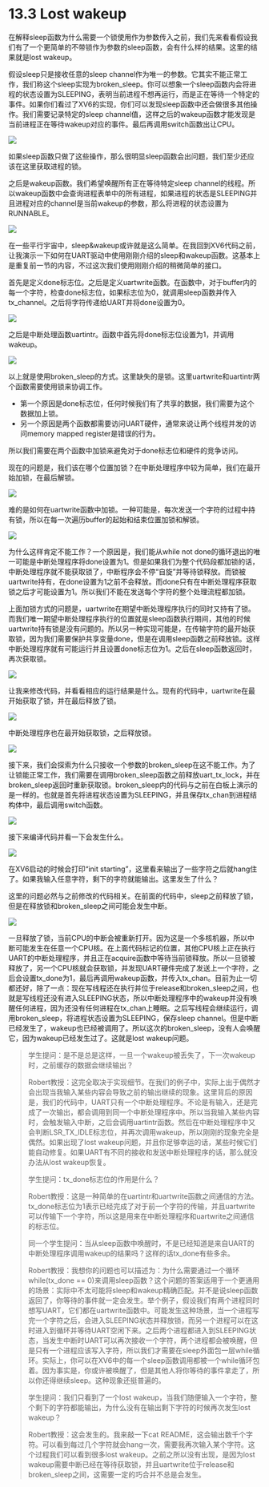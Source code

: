 # 13.3 Lost wakeup

在解释sleep函数为什么需要一个锁使用作为参数传入之前，我们先来看看假设我们有了一个更简单的不带锁作为参数的sleep函数，会有什么样的结果。这里的结果就是lost wakeup。

假设sleep只是接收任意的sleep channel作为唯一的参数。它其实不能正常工作，我们称这个sleep实现为broken\_sleep。你可以想象一个sleep函数内会将进程的状态设置为SLEEPING，表明当前进程不想再运行，而是正在等待一个特定的事件。如果你们看过了XV6的实现，你们可以发现sleep函数中还会做很多其他操作。我们需要记录特定的sleep channel值，这样之后的wakeup函数才能发现是当前进程正在等待wakeup对应的事件。最后再调用switch函数出让CPU。

![](../.gitbook/assets/image%20%28519%29.png)

如果sleep函数只做了这些操作，那么很明显sleep函数会出问题，我们至少还应该在这里获取进程的锁。

之后是wakeup函数。我们希望唤醒所有正在等待特定sleep channel的线程。所以wakeup函数中会查询进程表单中的所有进程，如果进程的状态是SLEEPING并且进程对应的channel是当前wakeup的参数，那么将进程的状态设置为RUNNABLE。

![](../.gitbook/assets/image%20%28583%29.png)

在一些平行宇宙中，sleep&wakeup或许就是这么简单。在我回到XV6代码之前，让我演示一下如何在UART驱动中使用刚刚介绍的sleep和wakeup函数。这基本上是重复前一节的内容，不过这次我们使用刚刚介绍的稍微简单的接口。

首先是定义done标志位。之后是定义uartwrite函数。在函数中，对于buffer内的每一个字符，检查done标志位，如果标志位为0，就调用sleep函数并传入tx\_channel。之后将字符传递给UART并将done设置为0。

![](../.gitbook/assets/image%20%28548%29.png)

之后是中断处理函数uartintr。函数中首先将done标志位设置为1，并调用wakeup。

![](../.gitbook/assets/image%20%28451%29.png)

以上就是使用broken\_sleep的方式。这里缺失的是锁。这里uartwrite和uartintr两个函数需要使用锁来协调工作。

* 第一个原因是done标志位，任何时候我们有了共享的数据，我们需要为这个数据加上锁。
* 另一个原因是两个函数都需要访问UART硬件，通常来说让两个线程并发的访问memory mapped register是错误的行为。

所以我们需要在两个函数中加锁来避免对于done标志位和硬件的竞争访问。

现在的问题是，我们该在哪个位置加锁？在中断处理程序中较为简单，我们在最开始加锁，在最后解锁。

![](../.gitbook/assets/image%20%28581%29.png)

难的是如何在uartwrite函数中加锁。一种可能是，每次发送一个字符的过程中持有锁，所以在每一次遍历buffer的起始和结束位置加锁和解锁。

![](../.gitbook/assets/image%20%28502%29.png)

为什么这样肯定不能工作？一个原因是，我们能从while not done的循环退出的唯一可能是中断处理程序将done设置为1。但是如果我们为整个代码段都加锁的话，中断处理程序就不能获取锁了，中断程序会不停“自旋”并等待锁释放。而锁被uartwrite持有，在done设置为1之前不会释放。而done只有在中断处理程序获取锁之后才可能设置为1。所以我们不能在发送每个字符的整个处理流程都加锁。

上面加锁方式的问题是，uartwrite在期望中断处理程序执行的同时又持有了锁。而我们唯一期望中断处理程序执行的位置就是sleep函数执行期间，其他的时候uartwrite持有锁是没有问题的。所以另一种实现可能是，在传输字符的最开始获取锁，因为我们需要保护共享变量done，但是在调用sleep函数之前释放锁。这样中断处理程序就有可能运行并且设置done标志位为1。之后在sleep函数返回时，再次获取锁。

![](../.gitbook/assets/image%20%28564%29.png)

让我来修改代码，并看看相应的运行结果是什么。现有的代码中，uartwrite在最开始获取了锁，并在最后释放了锁。

![](../.gitbook/assets/image%20%28498%29.png)

中断处理程序也在最开始获取锁，之后释放锁。

![](../.gitbook/assets/image%20%28561%29.png)

接下来，我们会探索为什么只接收一个参数的broken\_sleep在这不能工作。为了让锁能正常工作，我们需要在调用broken\_sleep函数之前释放uart\_tx\_lock，并在broken\_sleep返回时重新获取锁。broken\_sleep内的代码与之前在白板上演示的是一样的。也就是首先将进程状态设置为SLEEPING，并且保存tx\_chan到进程结构体中，最后调用switch函数。

![](../.gitbook/assets/image%20%28535%29.png)

接下来编译代码并看一下会发生什么。

![](../.gitbook/assets/image%20%28446%29.png)

在XV6启动的时候会打印“init starting”，这里看来输出了一些字符之后就hang住了。如果我输入任意字符，剩下的字符就能输出。这里发生了什么？

这里的问题必然与之前修改的代码相关。在前面的代码中，sleep之前释放了锁，但是在释放锁和broken\_sleep之间可能会发生中断。

![](../.gitbook/assets/image%20%28459%29.png)

一旦释放了锁，当前CPU的中断会被重新打开。因为这是一个多核机器，所以中断可能发生在任意一个CPU核。在上面代码标记的位置，其他CPU核上正在执行UART的中断处理程序，并且正在acquire函数中等待当前锁释放。所以一旦锁被释放了，另一个CPU核就会获取锁，并发现UART硬件完成了发送上一个字符，之后会设置tx\_done为1，最后再调用wakeup函数，并传入tx\_chan。目前为止一切都还好，除了一点：现在写线程还在执行并位于release和broken\_sleep之间，也就是写线程还没有进入SLEEPING状态，所以中断处理程序中的wakeup并没有唤醒任何进程，因为还没有任何进程在tx\_chan上睡眠。之后写线程会继续运行，调用broken\_sleep，将进程状态设置为SLEEPING，保存sleep channel。但是中断已经发生了，wakeup也已经被调用了。所以这次的broken\_sleep，没有人会唤醒它，因为wakeup已经发生过了。这就是lost wakeup问题。

> 学生提问：是不是总是这样，一旦一个wakeup被丢失了，下一次wakeup时，之前缓存的数据会继续输出？
>
> Robert教授：这完全取决于实现细节。在我们的例子中，实际上出于偶然才会出现当我输入某些内容会导致之前的输出继续的现象。这里背后的原因是，我们的代码中，UART只有一个中断处理程序。不论是有输入，还是完成了一次输出，都会调用到同一个中断处理程序中。所以当我输入某些内容时，会触发输入中断，之后会调用uartintr函数。然后在中断处理程序中又会判断LSR\_TX\_IDLE标志位，并再次调用wakeup，所以刚刚的现象完全是偶然。如果出现了lost wakeup问题，并且你足够幸运的话，某些时候它们能自动修复。如果UART有不同的接收和发送中断处理程序的话，那么就没办法从lost wakeup恢复。
>
> 学生提问：tx\_done标志位的作用是什么？
>
> Robert教授：这是一种简单的在uartintr和uartwrite函数之间通信的方法。tx\_done标志位为1表示已经完成了对于前一个字符的传输，并且uartwrite可以传输下一个字符，所以这是用来在中断处理程序和uartwrite之间通信的标志位。
>
> 同一个学生提问：当从sleep函数中唤醒时，不是已经知道是来自UART的中断处理程序调用wakeup的结果吗？这样的话tx\_done有些多余。
>
> Robert教授：我想你的问题也可以描述为：为什么需要通过一个循环while\(tx\_done == 0\)来调用sleep函数？这个问题的答案适用于一个更通用的场景：实际中不太可能将sleep和wakeup精确匹配。并不是说sleep函数返回了，你等待的事件就一定会发生。举个例子，假设我们有两个进程同时想写UART，它们都在uartwrite函数中。可能发生这种场景，当一个进程写完一个字符之后，会进入SLEEPING状态并释放锁，而另一个进程可以在这时进入到循环并等待UART空闲下来。之后两个进程都进入到SLEEPING状态，当发生中断时UART可以再次接收一个字符，两个进程都会被唤醒，但是只有一个进程应该写入字符，所以我们才需要在sleep外面包一层while循环。实际上，你可以在XV6中的每一个sleep函数调用都被一个while循环包着。因为事实是，你或许被唤醒了，但是其他人将你等待的事件拿走了，所以你还得继续sleep。这种现象还挺普遍的。
>
> 学生提问：我们只看到了一个lost wakeup，当我们随便输入一个字符，整个剩下的字符都能输出，为什么没有在输出剩下字符的时候再次发生lost wakeup？
>
> Robert教授：这会发生的。我来敲一下cat README，这会输出数千个字符。可以看到每过几个字符就会hang一次，需要我再次输入某个字符。这个过程我们可以看到很多lost wakeup。之前之所以没有出现，是因为lost wakeup需要中断已经在等待获取锁，并且uartwrite位于release和broken\_sleep之间，这需要一定的巧合并不总是会发生。

